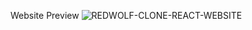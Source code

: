Website Preview
![REDWOLF-CLONE-REACT-WEBSITE](https://github.com/Saranraj3/React-Redwolf-Clone-Ecommerce-Website/assets/143981533/3cd15936-927a-403c-84fd-3ac72f3bd358)
